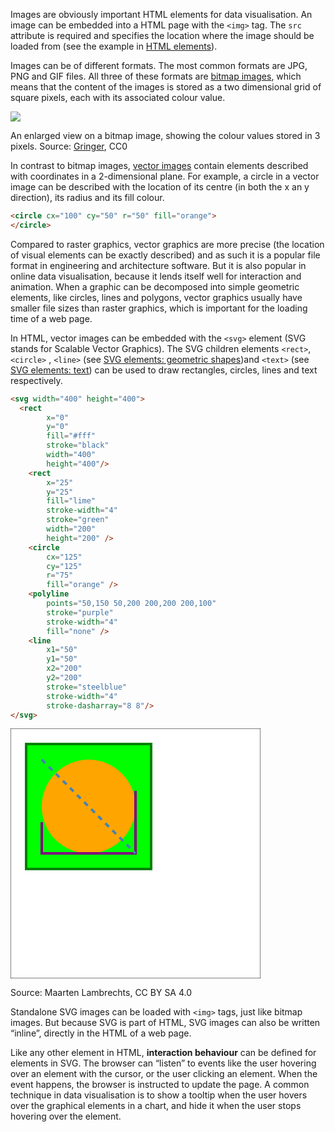 Images are obviously important HTML elements for data visualisation. An image can be embedded into a HTML page with the `<img>` tag. The `src` attribute is required and specifies the location where the image should be loaded from (see the example in <span class='internal-link'>[HTML elements](html-elements)</span>).

Images can be of different formats. The most common formats are JPG, PNG and GIF files. All three of these formats are <span class='internal-link'>[bitmap images](bitmap-images)</span>, which means that the content of the images is stored as a two dimensional grid of square pixels, each with its associated colour value.

<p class='center'>
<img src='HTML%20101%20669091b94f10444db4b140f91662a708/942px-Rgb-raster-image.svg.png' alt=' ' class='max-600' />
</p>

An enlarged view on a bitmap image, showing the colour values stored in 3 pixels. Source: [Gringer](https://commons.wikimedia.org/wiki/File:Rgb-raster-image.svg), CC0

In contrast to bitmap images, <span class='internal-link'>[vector images](vector-images)</span> contain elements described with coordinates in a 2-dimensional plane. For example, a circle in a vector image can be described with the location of its centre (in both the x an y direction), its radius and its fill colour.

```html
<circle cx="100" cy="50" r="50" fill="orange">
</circle>
```

Compared to raster graphics, vector graphics are more precise (the location of visual elements can be exactly described) and as such it is a popular file format in engineering and architecture software. But it is also popular in online data visualisation, because it lends itself well for interaction and animation. When a graphic can be decomposed into simple geometric elements, like circles, lines and polygons, vector graphics usually have smaller file sizes than raster graphics, which is important for the loading time of a web page.

In HTML, vector images can be embedded with the `<svg>` element (SVG stands for  Scalable Vector Graphics). The SVG children elements `<rect>`, `<circle>` , `<line>` (see <span class='internal-link'>[SVG elements: geometric shapes](svg-elements-geometric-shapes)</span>)and `<text>` (see <span class='internal-link'>[SVG elements: text](svg-elements-text)</span>) can be used to draw rectangles, circles, lines and text respectively.

```html
<svg width="400" height="400">
  <rect
		x="0"
		y="0"
		fill="#fff"
		stroke="black"
		width="400"
		height="400"/>
	<rect
		x="25"
		y="25"
		fill="lime"
		stroke-width="4"
		stroke="green"
		width="200"
		height="200" />
	<circle
		cx="125"
		cy="125"
		r="75"
		fill="orange" />
	<polyline
		points="50,150 50,200 200,200 200,100"
		stroke="purple"
		stroke-width="4"
		fill="none" />
	<line
		x1="50"
		y1="50"
		x2="200"
		y2="200"
		stroke="steelblue"
		stroke-width="4"
		stroke-dasharray="8 8"/>
</svg>
```
<p class="center">
<svg width="400" height="400">
  <rect
		x="0"
		y="0"
		fill="#fff"
		stroke="black"
		width="400"
		height="400"/>
	<rect
		x="25"
		y="25"
		fill="lime"
		stroke-width="4"
		stroke="green"
		width="200"
		height="200" />
	<circle
		cx="125"
		cy="125"
		r="75"
		fill="orange" />
	<polyline
		points="50,150 50,200 200,200 200,100"
		stroke="purple"
		stroke-width="4"
		fill="none" />
	<line
		x1="50"
		y1="50"
		x2="200"
		y2="200"
		stroke="steelblue"
		stroke-width="4"
		stroke-dasharray="8 8"/>
</svg>
</p>

Source: Maarten Lambrechts, CC BY SA 4.0

Standalone SVG images can be loaded with `<img>` tags, just like bitmap images. But because SVG is part of HTML, SVG images can also be written “inline”, directly in the HTML of a web page.

Like any other element in HTML, **interaction behaviour** can be defined for elements in SVG. The browser can “listen” to events like the user hovering over an element with the cursor, or the user clicking an element. When the event happens, the browser is instructed to update the page. A common technique in data visualisation is to show a tooltip when the user hovers over the graphical elements in a chart, and hide it when the user stops hovering over the element.